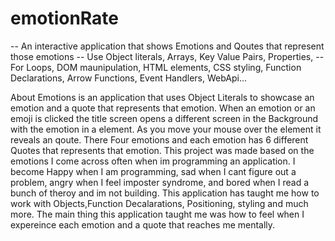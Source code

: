 # emotionRate

-- An interactive application that shows Emotions and Qoutes that represent those emotions
-- Use Object literals, Arrays, Key Value Pairs, Properties,
-- For Loops, DOM maunipulation, HTML elements, CSS styling, Function Declarations, Arrow Functions, Event Handlers, WebApi...

About Emotions is an application that uses Object Literals to showcase an emotion and a quote that represents that emotion. When an emotion or an emoji is clicked the title screen opens a different screen in the Background with the emotion in a element. As you move your mouse over the element it reveals an qoute. There Four emotions and each emotion has 6 different Quotes that represents that emotion. This project was made based on the emotions I come across often when im programming an application. I become Happy when I am programming, sad when I cant figure out a problem, angry when I feel imposter syndrome, and bored when I read a bunch of theroy and im not building. This application has taught me how to work with Objects,Function Decalarations, Positioning, styling and much more. The main thing this application taught me was how to feel when I expereince each emotion and a quote that reaches me mentally.
